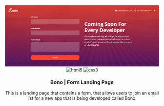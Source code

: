 <div align="center">
  <br />
    <a>
      <img src="images/bono-cover.png" alt="Project Banner">
    </a>
  <br />

  <div>
    <img src="https://img.shields.io/badge/-HTML_5-black?style=for-the-badge&logoColor=white&logo=html5&color=E34F26" alt="html5" />
    <img src="https://img.shields.io/badge/-css3-black?style=for-the-badge&logoColor=white&logo=css3&color=1572B6" alt="css3" />
  </div>

  <h3 align="center">Bono | Form Landing Page</h3>

   <div align="center">
     This is a landing page that contains a form, that allows users to join an email list for a new app that is being developed called Bono.
    </div>
</div>